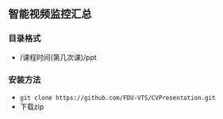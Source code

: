 ## 智能视频监控汇总

### 目录格式
 - /课程时间(第几次课)/ppt

### 安装方法
 - `git clone https://github.com/FDU-VTS/CVPresentation.git`
 - 下载zip
